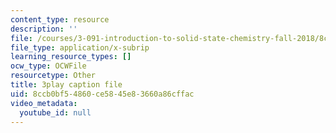 ```yaml
---
content_type: resource
description: ''
file: /courses/3-091-introduction-to-solid-state-chemistry-fall-2018/8ccb0bf54860ce5845e83660a86cffac_DvGNpuan4rw.srt
file_type: application/x-subrip
learning_resource_types: []
ocw_type: OCWFile
resourcetype: Other
title: 3play caption file
uid: 8ccb0bf5-4860-ce58-45e8-3660a86cffac
video_metadata:
  youtube_id: null
---
```


